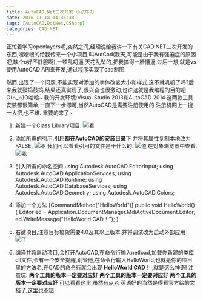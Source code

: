 ```yaml
---
title: AutoCAD.Net二次开发 小试牛刀
date: 2016-11-18 14:36:38
tags: [AutoCAD,DotNet,CSharp]
categories: CAD.NET
---
```

正忙着学习openlayers呢,突然之间,经理说给我讲一下有关CAD.NET二次开发的东西,嗖嗖嗖的给我传来一个小项目,叫AutCad(我天,可能是由于我有强迫症的原因吧,缺个o好不舒服啊),一顿乱叨逼,天花乱坠的,把我搞得一脸懵逼,过后一想,就是vs使用AutoCAD API来开发,通过程序实现了cad制图.
<!--more-->
然而,出现了一个问题,不能实现对添加的字体改变大小和样式,这不就叽叽了吗?后来我就鼓捣鼓捣,结果还真实现了,很兴奋也很激动,也许这就是我编程的目的吧O(∩_∩)O哈哈~
我的开发环境:Visual Studio 2013和AutoCAD 2014.这两款工具安装都很简单,一直下一步即可,当然AutoCAD是需要注册使用的,注册机网上一搜一大把,也不难.
重要的来了~
1. 新建一个Class Library项目.
![看](../../../../imgs/first.jpg)
2. 添加所需的引用.**引用都在AutoCAD的安装目录下** 并将其属性复制本地改为FALSE.
![不](../../../../imgs/second.jpg)
我们可以看看引用的文件是干什么的.
![道](../../../../imgs/third.jpg)
在对象浏览器中查看.
![我](../../../../imgs/forth.jpg)
3. 引入所需的命名空间
    using Autodesk.AutoCAD.EditorInput;
    using Autodesk.AutoCAD.ApplicationServices;
    using Autodesk.AutoCAD.Runtime;
    using Autodesk.AutoCAD.DatabaseServices;
    using Autodesk.AutoCAD.Geometry;
    using Autodesk.AutoCAD.Colors;

4. 添加一个方法
    [CommandMethod("HelloWorld")]
        public void HelloWorld()
        {
            Editor ed = Application.DocumentManager.MdiActiveDocument.Editor;
            ed.WriteMessage("HelloWorld CAD！");
        }
5. 右键项目,注意目标框架需要4.0及其以上版本,并将调试改为启动外部应用
![了](../../../../imgs/tiaoshi.jpg)
6. 编译并将启动项目,会打开AutoCAD,在命令行输入netload,加载你新建的类库dll文件,会有一个安全提醒,别管他,在命令行输入HelloWorld,也就是你的项目里的方法名,在CAD的命令行就会出现 **HelloWorld CAD！** ,就是这么神奇!
注意坑: 
**两个工具的版本一定要对应好**
**两个工具的版本一定要对应好**
**两个工具的版本一定要对应好**
[可以看看这里,虽然有点老](http://blog.csdn.net/tytmty/article/details/37754449)
英语好的当然是得看官方给的文档了,[这里也不错](http://help.autodesk.com/view/ACD/2015/ENU/?guid=GUID-4E1AAFA9-740E-4097-800C-CAED09CDFF12)
